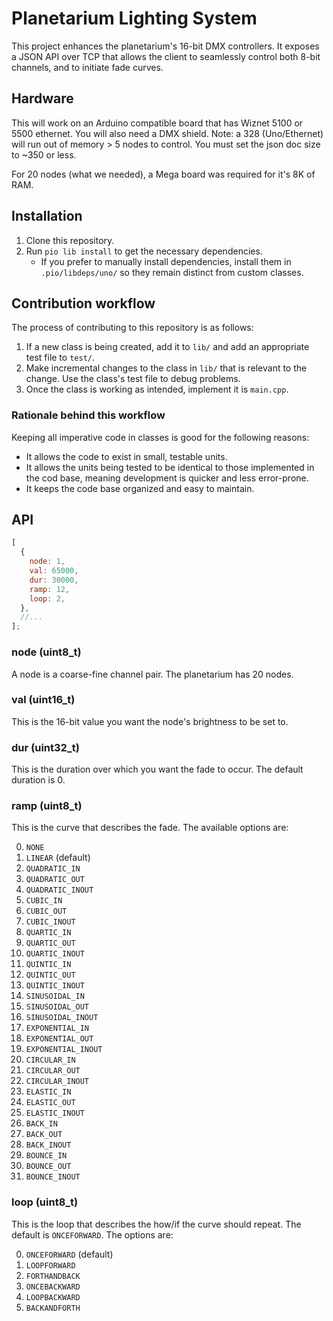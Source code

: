 # Planetarium Lighting System

This project enhances the planetarium's 16-bit DMX controllers. It exposes a JSON API over TCP that allows the client to seamlessly control both 8-bit channels, and to initiate fade curves.

## Hardware
This will work on an Arduino compatible board that has Wiznet 5100 or 5500 ethernet.
You will also need a DMX shield.
Note: a 328 (Uno/Ethernet) will run out of memory > 5 nodes to control.
You must set the json doc size to ~350 or less.

For 20 nodes (what we needed), a Mega board was required for it's 8K of RAM.

## Installation

1. Clone this repository.
1. Run `pio lib install` to get the necessary dependencies.
   - If you prefer to manually install dependencies, install them in `.pio/libdeps/uno/` so they remain distinct from custom classes.

## Contribution workflow

The process of contributing to this repository is as follows:

1. If a new class is being created, add it to `lib/` and add an appropriate test file to `test/`.
1. Make incremental changes to the class in `lib/` that is relevant to the change. Use the class's test file to debug problems.
1. Once the class is working as intended, implement it is `main.cpp`.

### Rationale behind this workflow

Keeping all imperative code in classes is good for the following reasons:

- It allows the code to exist in small, testable units.
- It allows the units being tested to be identical to those implemented in the cod base, meaning development is quicker and less error-prone.
- It keeps the code base organized and easy to maintain.

## API

```js
[
  {
    node: 1,
    val: 65000,
    dur: 30000,
    ramp: 12,
    loop: 2,
  },
  //...
];
```

### node (uint8_t)

A node is a coarse-fine channel pair. The planetarium has 20 nodes.

### val (uint16_t)

This is the 16-bit value you want the node's brightness to be set to.

### dur (uint32_t)

This is the duration over which you want the fade to occur. The default duration is 0.

### ramp (uint8_t)

This is the curve that describes the fade. The available options are:

0. `NONE`
1. `LINEAR` (default)
1. `QUADRATIC_IN`
1. `QUADRATIC_OUT`
1. `QUADRATIC_INOUT`
1. `CUBIC_IN`
1. `CUBIC_OUT`
1. `CUBIC_INOUT`
1. `QUARTIC_IN`
1. `QUARTIC_OUT`
1. `QUARTIC_INOUT`
1. `QUINTIC_IN`
1. `QUINTIC_OUT`
1. `QUINTIC_INOUT`
1. `SINUSOIDAL_IN`
1. `SINUSOIDAL_OUT`
1. `SINUSOIDAL_INOUT`
1. `EXPONENTIAL_IN`
1. `EXPONENTIAL_OUT`
1. `EXPONENTIAL_INOUT`
1. `CIRCULAR_IN`
1. `CIRCULAR_OUT`
1. `CIRCULAR_INOUT`
1. `ELASTIC_IN`
1. `ELASTIC_OUT`
1. `ELASTIC_INOUT`
1. `BACK_IN`
1. `BACK_OUT`
1. `BACK_INOUT`
1. `BOUNCE_IN`
1. `BOUNCE_OUT`
1. `BOUNCE_INOUT`

### loop (uint8_t)

This is the loop that describes the how/if the curve should repeat. The default is `ONCEFORWARD`. The options are:

0. `ONCEFORWARD` (default)
1. `LOOPFORWARD`
1. `FORTHANDBACK`
1. `ONCEBACKWARD`
1. `LOOPBACKWARD`
1. `BACKANDFORTH`
